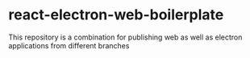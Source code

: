 # react-electron-web-boilerplate
This repository is a combination for publishing web as well as electron applications from different branches
